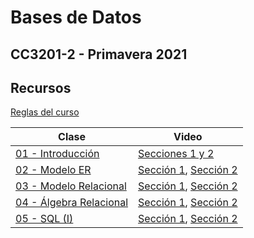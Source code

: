 # Bases de Datos
## CC3201-2 - Primavera 2021

## Recursos

[Reglas del curso](https://github.com/CC3201/2021-2/raw/main/Reglas.pdf)

Clase               | Video
------------------- | ------- 
[01 - Introducción](https://github.com/CC3201/2021-2/raw/main/Clases/01-Introduccion.pdf)   | [Secciones 1 y 2](https://users.dcc.uchile.cl/~cgutierr/cursos/BD2021/zoom-clase2021-1.mp4)
[02 - Modelo ER](https://github.com/CC3201/2021-2/raw/main/Clases/02-Modelo_ER.pdf) | [Sección 1](https://users.dcc.uchile.cl/~cgutierr/cursos/BD2021/clase2-modeloER.mp4), [Sección 2](https://users.dcc.uchile.cl/~mtoro/cursos/BD2021/zoom_clase01.mp4)
[03 - Modelo Relacional](https://github.com/CC3201/2021-2/raw/main/Clases/03-Modelo_Relacional.pdf) | [Sección 1](https://users.dcc.uchile.cl/~cgutierr/cursos/BD2021/clase3-modeloRelacional.mp4), [Sección 2](https://users.dcc.uchile.cl/~mtoro/cursos/BD2021/zoom_clase03.mp4)
[04 - Álgebra Relacional](https://github.com/CC3201/2021-2/raw/main/Clases/04-Algebra_Relacional.pdf) | [Sección 1](https://users.dcc.uchile.cl/~cgutierr/cursos/BD2021/clase4-algebra-relacional.mp4), [Sección 2](https://users.dcc.uchile.cl/~mtoro/cursos/BD2021/zoom_clase04.mp4)
[05 - SQL (I)](https://github.com/CC3201/2021-2/raw/main/Clases/05-SQL(I).pdf) | [Sección 1](#), [Sección 2](https://users.dcc.uchile.cl/~mtoro/cursos/BD2021/zoom_clase05.mp4)
